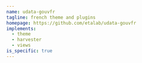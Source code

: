 ```yaml
---
name: udata-gouvfr
tagline: french theme and plugins
homepage: https://github.com/etalab/udata-gouvfr
implements:
  - theme
  - harvester
  - views
is_specific: true
---
```


